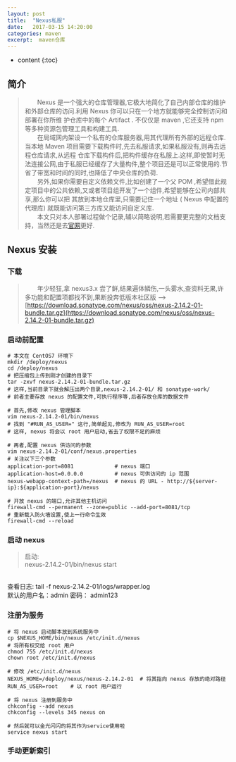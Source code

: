 ```yaml
---
layout: post
title:  "Nexus私服"
date:   2017-03-15 14:20:00
categories: maven
excerpt:  maven仓库
---
```


* content
{:toc}

##  简介  

>  &emsp;&emsp;Nexus 是一个强大的仓库管理器,它极大地简化了自己内部仓库的维护和外部仓库的访问.利用 Nexus 你可以只在一个地方就能够完全控制访问和部署在你所维
护仓库中的每个 Artifact . 不仅仅是 maven ,它还支持 npm 等多种资源包管理工具和构建工具.   
&emsp;&emsp;在局域网内架设一个私有的仓库服务器,用其代理所有外部的远程仓库.当本地 Maven 项目需要下载构件时,先去私服请求,如果私服没有,则再去远程仓库请求,从远程
仓库下载构件后,把构件缓存在私服上.这样,即使暂时无法连接公网,由于私服已经缓存了大量构件,整个项目还是可以正常使用的.节省了带宽和时间的同时,也降低了中央仓库的负荷.  
&emsp;&emsp;另外,如果你需要自定义依赖文件,比如创建了一个父 POM ,希望借此规定项目中的公共依赖,又或者项目组开发了一个组件,希望能够在公司内部共享,那么你可以把
其放到本地仓库里,只需要记住一个地址 ( Nexus 中配置的代理库) 就既能访问第三方库又能访问自定义库.  
&emsp;&emsp;本文只对本人部署过程做个记录,辅以简略说明,若需要更完整的文档支持，当然还是去[官网](http://books.sonatype.com/nexus-book/2.14/reference/index.html)更好.

##  Nexus 安装  

###  下载  

>  &emsp;&emsp;年少轻狂,拿 nexus3.x 尝了鲜,结果遍体鳞伤,一头雾水,查资料无果,许多功能和配置项都找不到,果断投奔低版本社区版
-->[https://download.sonatype.com/nexus/oss/nexus-2.14.2-01-bundle.tar.gz](https://download.sonatype.com/nexus/oss/nexus-2.14.2-01-bundle.tar.gz)  

###  启动前配置

````
# 本文在 CentOS7 环境下
mkdir /deploy/nexus
cd /deploy/nexus
# 把压缩包上传到刚才创建的目录下
tar -zxvf nexus-2.14.2-01-bundle.tar.gz
# 这样,当前目录下就会解压出两个目录,nexus-2.14.2-01/ 和 sonatype-work/
# 前者主要存放 nexus 的配置文件,可执行程序等,后者存放仓库的数据文件

# 首先,修改 nexus 管理脚本
vim nexus-2.14.2-01/bin/nexus
# 找到 "#RUN_AS_USER=" 这行,简单起见,修改为 RUN_AS_USER=root
# 这样, nexus 将会以 root 用户启动,省去了权限不足的麻烦

# 再者,配置 nexus 供访问的参数
vim nexus-2.14.2-01/conf/nexus.properties
# 关注以下三个参数
application-port=8081             # nexus 端口
application-host=0.0.0.0          # nexus 可供访问的 ip 范围
nexus-webapp-context-path=/nexus  # nexus 的 URL - http://${server-ip}:${application-port}/nexus 

# 开放 nexus 的端口,允许其他主机访问
firewall-cmd --permanent --zone=public --add-port=8081/tcp
# 重新载入防火墙设置,使上一行命令生效
firewall-cmd --reload
````

###  启动 nexus 
> 启动:   
nexus-2.14.2-01/bin/nexus start    
<br>
查看日志:  
tail -f nexus-2.14.2-01/logs/wrapper.log    
<br>
默认的用户名：admin  密码： admin123  

###  注册为服务
````
# 将 nexus 启动脚本放到系统服务中
cp $NEXUS_HOME/bin/nexus /etc/init.d/nexus
# 将所有权交给 root 用户
chmod 755 /etc/init.d/nexus
chown root /etc/init.d/nexus

# 修改 /etc/init.d/nexus  
NEXUS_HOME=/deploy/nexus/nexus-2.14.2-01  # 将其指向 nexus 存放的绝对路径
RUN_AS_USER=root    # 以 root 用户运行

# 将 nexus 注册到服务中
chkconfig --add nexus
chkconfig --levels 345 nexus on

# 然后就可以金光闪闪的将其作为service使用啦
service nexus start
````
###  手动更新索引

